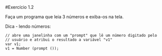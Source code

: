#Exercício 1.2

Faça um programa que leia 3 números e exiba-os na tela.

Dica - lendo números:
~~~javascrpt
// abre uma janelinha com um "prompt" que lê um número digitado pelo
// usuário e atribui o resultado a variável "v1"
var v1;
v1 = Number (prompt ());
~~~